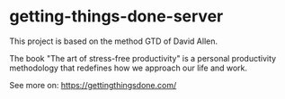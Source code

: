 # getting-things-done-server


This project is based on the method GTD of David Allen.

The book "The art of stress-free productivity" is a personal productivity methodology that redefines how we approach our life and work.


See more on: https://gettingthingsdone.com/
